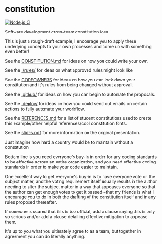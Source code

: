 # constitution
[![Node.js CI](https://github.com/turbonemesis/constitution/actions/workflows/node.js.yml/badge.svg)](https://github.com/turbonemesis/constitution/actions/workflows/node.js.yml)

Software development cross-team constitution idea


This is just a rough-draft example, I encourage you to apply these underlying concepts to your own processes and come up with something even better!

See the [CONSTITUTION.md](CONSTITUTION.md) for ideas on how you could write your own.

See the [./rules/](./rules/) for ideas on what approved rules might look like.

See the [CODEOWNERS](CODEOWNERS) for ideas on how you can lock down your constitution and it's rules from being changed without approval.

See the [.github/](.github/) for ideas on how you can begin to automate the proposals.

See the [.deploy/](.deploy/) for ideas on how you could send out emails on certain actions to fully automate your workflow.

See the [REFERENCES.md](./REFERENCES.md) for a list of student constitutions used to create this example/other helpful references/cool constitution fonts.

See the [slides.pdf](./slides.pdf) for more information on the original presentation.

Just imagine how hard a country would be to maintain without a constitution!

Bottom line is you need everyone's buy-in in order for any coding standards to be effective across an entire organization, and you need effective coding standards in order to make your code easier to maintain. 

One excellent way to get everyone's buy-in is to have everyone vote on the subject matter, and the voting requirement itself usually results in the author needing to alter the subject matter in a way that appeases everyone so that the author can get enough votes to get it passed--that my friends is what I encourage you to do in both the drafting of the constitution itself and in any rules proposed thereafter. 

If someone is scared that this is too official, add a clause saying this is only so serious and/or add a clause detailing effective mitigation to appease them. 

It's up to you what you ultimately agree to as a team, but together in agreement you can do literally anything.
